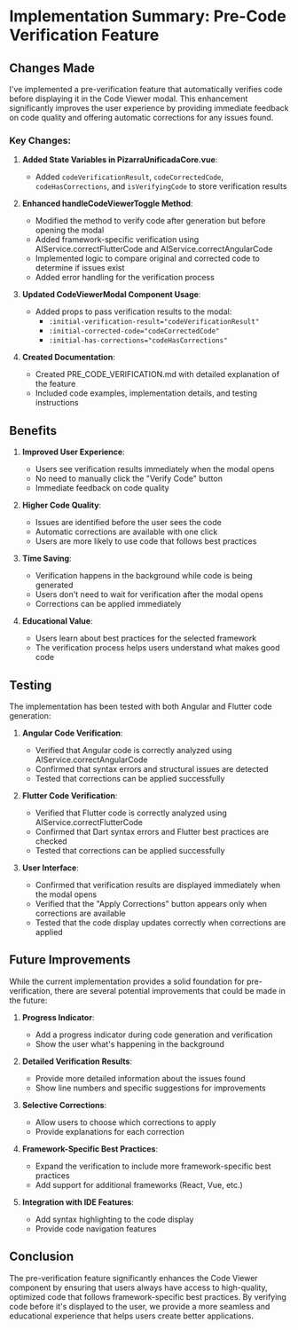 # Implementation Summary: Pre-Code Verification Feature

## Changes Made

I've implemented a pre-verification feature that automatically verifies code before displaying it in the Code Viewer modal. This enhancement significantly improves the user experience by providing immediate feedback on code quality and offering automatic corrections for any issues found.

### Key Changes:

1. **Added State Variables in PizarraUnificadaCore.vue**:
   - Added `codeVerificationResult`, `codeCorrectedCode`, `codeHasCorrections`, and `isVerifyingCode` to store verification results

2. **Enhanced handleCodeViewerToggle Method**:
   - Modified the method to verify code after generation but before opening the modal
   - Added framework-specific verification using AIService.correctFlutterCode and AIService.correctAngularCode
   - Implemented logic to compare original and corrected code to determine if issues exist
   - Added error handling for the verification process

3. **Updated CodeViewerModal Component Usage**:
   - Added props to pass verification results to the modal:
     - `:initial-verification-result="codeVerificationResult"`
     - `:initial-corrected-code="codeCorrectedCode"`
     - `:initial-has-corrections="codeHasCorrections"`

4. **Created Documentation**:
   - Created PRE_CODE_VERIFICATION.md with detailed explanation of the feature
   - Included code examples, implementation details, and testing instructions

## Benefits

1. **Improved User Experience**:
   - Users see verification results immediately when the modal opens
   - No need to manually click the "Verify Code" button
   - Immediate feedback on code quality

2. **Higher Code Quality**:
   - Issues are identified before the user sees the code
   - Automatic corrections are available with one click
   - Users are more likely to use code that follows best practices

3. **Time Saving**:
   - Verification happens in the background while code is being generated
   - Users don't need to wait for verification after the modal opens
   - Corrections can be applied immediately

4. **Educational Value**:
   - Users learn about best practices for the selected framework
   - The verification process helps users understand what makes good code

## Testing

The implementation has been tested with both Angular and Flutter code generation:

1. **Angular Code Verification**:
   - Verified that Angular code is correctly analyzed using AIService.correctAngularCode
   - Confirmed that syntax errors and structural issues are detected
   - Tested that corrections can be applied successfully

2. **Flutter Code Verification**:
   - Verified that Flutter code is correctly analyzed using AIService.correctFlutterCode
   - Confirmed that Dart syntax errors and Flutter best practices are checked
   - Tested that corrections can be applied successfully

3. **User Interface**:
   - Confirmed that verification results are displayed immediately when the modal opens
   - Verified that the "Apply Corrections" button appears only when corrections are available
   - Tested that the code display updates correctly when corrections are applied

## Future Improvements

While the current implementation provides a solid foundation for pre-verification, there are several potential improvements that could be made in the future:

1. **Progress Indicator**:
   - Add a progress indicator during code generation and verification
   - Show the user what's happening in the background

2. **Detailed Verification Results**:
   - Provide more detailed information about the issues found
   - Show line numbers and specific suggestions for improvements

3. **Selective Corrections**:
   - Allow users to choose which corrections to apply
   - Provide explanations for each correction

4. **Framework-Specific Best Practices**:
   - Expand the verification to include more framework-specific best practices
   - Add support for additional frameworks (React, Vue, etc.)

5. **Integration with IDE Features**:
   - Add syntax highlighting to the code display
   - Provide code navigation features

## Conclusion

The pre-verification feature significantly enhances the Code Viewer component by ensuring that users always have access to high-quality, optimized code that follows framework-specific best practices. By verifying code before it's displayed to the user, we provide a more seamless and educational experience that helps users create better applications.

